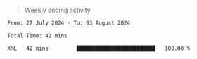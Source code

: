 > Weekly coding activity
<!--START_SECTION:waka-->

```txt
From: 27 July 2024 - To: 03 August 2024

Total Time: 42 mins

XML   42 mins         █████████████████████████   100.00 %
```

<!--END_SECTION:waka-->
